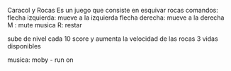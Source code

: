 Caracol y Rocas 
Es un juego que consiste en esquivar rocas 
comandos:
flecha izquierda: mueve a la izquierda
flecha derecha: mueve a la derecha 
M : mute musica 
R: restar

sube de nivel cada 10 score y aumenta la velocidad de las rocas 
3 vidas disponibles 

musica: 
       moby - run on 

